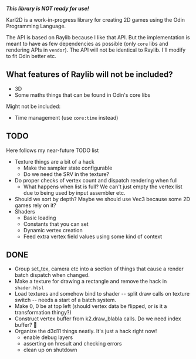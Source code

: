 ___This library is NOT ready for use!___

Karl2D is a work-in-progress library for creating 2D games using the Odin Programming Language.

The API is based on Raylib because I like that API. But the implementation is meant to have as few dependencies as possible (only `core` libs and rendering APIs in `vendor`). The API will not be identical to Raylib. I'll modify to fit Odin better etc.

## What features of Raylib will not be included?

* 3D
* Some maths things that can be found in Odin's core libs

Might not be included:
* Time management (use `core:time` instead)

## TODO

Here follows my near-future TODO list

* Texture things are a bit of a hack
	* Make the sampler state configurable
	* Do we need the SRV in the texture?
* Do proper checks of vertex count and dispatch rendering when full
	* What happens when list is full? We can't just empty the vertex list due to being used by input assembler etc.
* Should we sort by depth? Maybe we should use Vec3 because some 2D games rely on it?
* Shaders
	* Basic loading
	* Constants that you can set
	* Dynamic vertex creation
	* Feed extra vertex field values using some kind of context


## DONE

* Group set_tex, camera etc into a section of things that cause a render batch dispatch when changed.
* Make a texture for drawing a rectangle and remove the hack in `shader.hlsl`
* Load textures and somehow bind to shader -- split draw calls on texture switch -- needs a start of a batch system.
* Make 0, 0 be at top left (should vertex data be flipped, or is it a transformation thingy?)
* Construct vertex buffer from k2.draw_blabla calls. Do we need index buffer? 🤷‍
* Organize the d3d11 things neatly. It's just a hack right now!
	* enable debug layers
	* asserting on hresult and checking errors
	* clean up on shutdown
